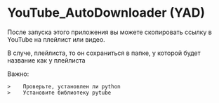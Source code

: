 # YouTube_AutoDownloader (YAD)

После запуска этого приложения вы можете скопировать ссылку в YouTube на плейлист или видео.

В случе, плейлиста, то он сохраниться в папке, у которой будет название как у плейлиста

Важно:
```no-highlight
>    Проверьте, установлен ли python
>    Установите библиотеку pytube
```